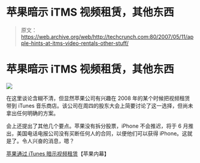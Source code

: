 # 苹果暗示 iTMS 视频租赁，其他东西

> 原文：<https://web.archive.org/web/http://techcrunch.com:80/2007/05/11/apple-hints-at-itms-video-rentals-other-stuff/>

# 苹果暗示 iTMS 视频租赁，其他东西

![](img/b14cfa3d7971e9d68eb15778fb748c3a.png)

在这里谈论含糊不清，但显然苹果公司有兴趣在 2008 年的某个时候把视频租赁带到 iTunes 音乐商店。该公司在周四的股东大会上简要讨论了这一选择，但尚未拿出任何明确的方案。

会上还提出了其他几个要点。苹果没有拆分股票，iPhone 不会推迟，将于 6 月推出，美国电话电报公司没有买断任何人的合同，以便他们可以获得 iPhone。这就是了。令人兴奋的消息，嗯？

[苹果通过 iTunes 暗示视频租赁](https://web.archive.org/web/20130628193846/http://www.appleinsider.com/articles/07/05/10/apple_hints_at_video_rentals_through_itunes.html)【苹果内幕】